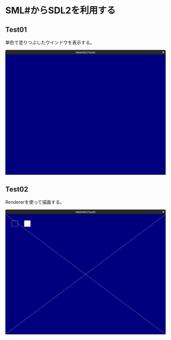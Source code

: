 # SML#からSDL2を利用する

## Test01

単色で塗りつぶしたウインドウを表示する。

![Test01 Capture](img/Test01_capture.png)

## Test02

Rendererを使って描画する。

![Test02 Capture](img/Test02_capture.png)
